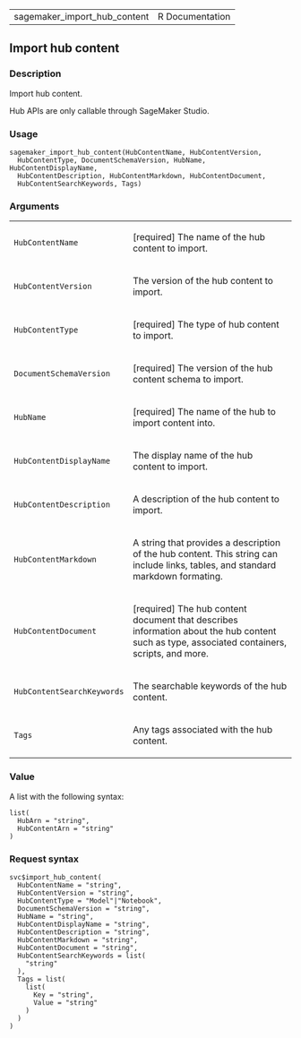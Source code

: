 <table style="width: 100%;">
<tbody>
<tr class="odd">
<td>sagemaker_import_hub_content</td>
<td style="text-align: right;">R Documentation</td>
</tr>
</tbody>
</table>

## Import hub content

### Description

Import hub content.

Hub APIs are only callable through SageMaker Studio.

### Usage

    sagemaker_import_hub_content(HubContentName, HubContentVersion,
      HubContentType, DocumentSchemaVersion, HubName, HubContentDisplayName,
      HubContentDescription, HubContentMarkdown, HubContentDocument,
      HubContentSearchKeywords, Tags)

### Arguments

<table>
<colgroup>
<col style="width: 35%" />
<col style="width: 65%" />
</colgroup>
<tbody>
<tr class="odd">
<td><code
id="sagemaker_import_hub_content_:_HubContentName">HubContentName</code></td>
<td><p>[required] The name of the hub content to import.</p></td>
</tr>
<tr class="even">
<td><code
id="sagemaker_import_hub_content_:_HubContentVersion">HubContentVersion</code></td>
<td><p>The version of the hub content to import.</p></td>
</tr>
<tr class="odd">
<td><code
id="sagemaker_import_hub_content_:_HubContentType">HubContentType</code></td>
<td><p>[required] The type of hub content to import.</p></td>
</tr>
<tr class="even">
<td><code
id="sagemaker_import_hub_content_:_DocumentSchemaVersion">DocumentSchemaVersion</code></td>
<td><p>[required] The version of the hub content schema to
import.</p></td>
</tr>
<tr class="odd">
<td><code
id="sagemaker_import_hub_content_:_HubName">HubName</code></td>
<td><p>[required] The name of the hub to import content into.</p></td>
</tr>
<tr class="even">
<td><code
id="sagemaker_import_hub_content_:_HubContentDisplayName">HubContentDisplayName</code></td>
<td><p>The display name of the hub content to import.</p></td>
</tr>
<tr class="odd">
<td><code
id="sagemaker_import_hub_content_:_HubContentDescription">HubContentDescription</code></td>
<td><p>A description of the hub content to import.</p></td>
</tr>
<tr class="even">
<td><code
id="sagemaker_import_hub_content_:_HubContentMarkdown">HubContentMarkdown</code></td>
<td><p>A string that provides a description of the hub content. This
string can include links, tables, and standard markdown
formating.</p></td>
</tr>
<tr class="odd">
<td><code
id="sagemaker_import_hub_content_:_HubContentDocument">HubContentDocument</code></td>
<td><p>[required] The hub content document that describes information
about the hub content such as type, associated containers, scripts, and
more.</p></td>
</tr>
<tr class="even">
<td><code
id="sagemaker_import_hub_content_:_HubContentSearchKeywords">HubContentSearchKeywords</code></td>
<td><p>The searchable keywords of the hub content.</p></td>
</tr>
<tr class="odd">
<td><code id="sagemaker_import_hub_content_:_Tags">Tags</code></td>
<td><p>Any tags associated with the hub content.</p></td>
</tr>
</tbody>
</table>

### Value

A list with the following syntax:

    list(
      HubArn = "string",
      HubContentArn = "string"
    )

### Request syntax

    svc$import_hub_content(
      HubContentName = "string",
      HubContentVersion = "string",
      HubContentType = "Model"|"Notebook",
      DocumentSchemaVersion = "string",
      HubName = "string",
      HubContentDisplayName = "string",
      HubContentDescription = "string",
      HubContentMarkdown = "string",
      HubContentDocument = "string",
      HubContentSearchKeywords = list(
        "string"
      ),
      Tags = list(
        list(
          Key = "string",
          Value = "string"
        )
      )
    )
